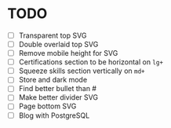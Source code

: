 # TODO

- [ ] Transparent top SVG
- [ ] Double overlaid top SVG
- [ ] Remove mobile height for SVG
- [ ] Certifications section to be horizontal on `lg+`
- [ ] Squeeze skills section vertically on `md+`
- [ ] Store and dark mode
- [ ] Find better bullet than #
- [ ] Make better divider SVG
- [ ] Page bottom SVG
- [ ] Blog with PostgreSQL

